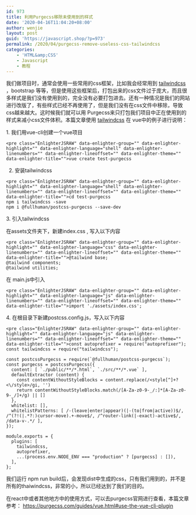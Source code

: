 ```yaml
---
id: 973
title: 利用Purgecss移除未使用到的样式
date: '2020-04-16T11:04:20+08:00'
author: wenjie
layout: post
guid: 'https://javascript.shop/?p=973'
permalink: /2020/04/purgecss-remove-useless-css-tailwindcss
categories:
    - 'HTML&amp;CSS'
    - Javascript
    - 教程
---
```


 我们做项目时，通常会使用一些常用的css框架，比如我会经常用到 [tailwindcss](https://tailwindcss.com/) ，bootstrap 等等，但是使用这些框架后，打包出来的css文件过于庞大，而且很多样式是我们没有使用到的，完全没有必要打包进去。还有一种情况是我们的网站进行改版了，有些样式已经不再使用了，但是我们没有在css文件中移除，导致css越来越大。这时候我们就可以用 Purgecss来只打包我们项目中正在使用到的样式来减小css文件体积。本篇文章使用 [tailwindcss](https://tailwindcss.com/) 在 vue中的例子进行说明：

1\. 我们用vue-cli创建一个vue项目

```
<pre class="EnlighterJSRAW" data-enlighter-group="" data-enlighter-highlight="" data-enlighter-language="shell" data-enlighter-linenumbers="" data-enlighter-lineoffset="" data-enlighter-theme="" data-enlighter-title="">vue create test-purgecss
```

 2. 安装tailwindcss

```
<pre class="EnlighterJSRAW" data-enlighter-group="" data-enlighter-highlight="" data-enlighter-language="shell" data-enlighter-linenumbers="" data-enlighter-lineoffset="" data-enlighter-theme="" data-enlighter-title="">cd test-purgecss
npm i tailwindcss -save
npm i @fullhuman/postcss-purgecss --save-dev
```

3\. 引入tailwindcss

在assets文件夹下，新建index.css , 写入以下内容

```
<pre class="EnlighterJSRAW" data-enlighter-group="" data-enlighter-highlight="" data-enlighter-language="css" data-enlighter-linenumbers="" data-enlighter-lineoffset="" data-enlighter-theme="" data-enlighter-title="">@tailwind base;
@tailwind components;
@tailwind utilities;
```

在 main.js中引入

```
<pre class="EnlighterJSRAW" data-enlighter-group="" data-enlighter-highlight="" data-enlighter-language="js" data-enlighter-linenumbers="" data-enlighter-lineoffset="" data-enlighter-theme="" data-enlighter-title="">import './assets/index.css';
```

4\. 在根目录下新建postcss.config.js，写入以下内容

```
<pre class="EnlighterJSRAW" data-enlighter-group="" data-enlighter-highlight="" data-enlighter-language="js" data-enlighter-linenumbers="" data-enlighter-lineoffset="" data-enlighter-theme="" data-enlighter-title="">const autoprefixer = require("autoprefixer");
const tailwindcss = require("tailwindcss");

const postcssPurgecss = require(`@fullhuman/postcss-purgecss`);
const purgecss = postcssPurgecss({
  content: [ `./public/**/*.html`, `./src/**/*.vue` ],
  defaultExtractor (content) {
    const contentWithoutStyleBlocks = content.replace(/<style[^]+?<\/style>/gi, '')
    return contentWithoutStyleBlocks.match(/[A-Za-z0-9-_/:]*[A-Za-z0-9-_/]+/g) || []
  },
  whitelist: [],
  whitelistPatterns: [ /-(leave|enter|appear)(|-(to|from|active))$/, /^(?!(|.*?:)cursor-move).+-move$/, /^router-link(|-exact)-active$/, /data-v-.*/ ],
});

module.exports = {
  plugins: [
    tailwindcss,
    autoprefixer,
    ...(process.env.NODE_ENV === "production" ? [purgecss] : []),
  ],
};
```

 我们运行 npm run build后，会发现dist中生成的css，只有我们用到的，并不是所有的thaiwindcss，非常的小，所以已经达到了我们的目的。

在react中或者其他地方中的使用方式，可以去purgecss官网进行查看，本篇文章参考： <https://purgecss.com/guides/vue.html#use-the-vue-cli-plugin>